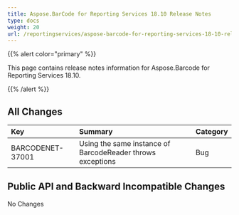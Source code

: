 ```yaml
---
title: Aspose.BarCode for Reporting Services 18.10 Release Notes
type: docs
weight: 20
url: /reportingservices/aspose-barcode-for-reporting-services-18-10-release-notes/
---
```


{{% alert color="primary" %}} 

This page contains release notes information for Aspose.Barcode for Reporting Services 18.10.

{{% /alert %}} 
## **All Changes**

|**Key**|**Summary**|**Category**|
| :- | :- | :- |
|BARCODENET-37001|Using the same instance of BarcodeReader throws exceptions|Bug|
## **Public API and Backward Incompatible Changes**
No Changes
